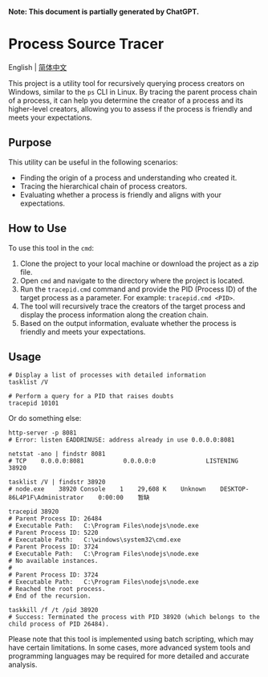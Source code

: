 **Note: This document is partially generated by ChatGPT.**

# Process Source Tracer

English | [简体中文](./README-zh_CN.md)

This project is a utility tool for recursively querying process creators on Windows, similar to the `ps` CLI in Linux. By tracing the parent process chain of a process, it can help you determine the creator of a process and its higher-level creators, allowing you to assess if the process is friendly and meets your expectations.

## Purpose

This utility can be useful in the following scenarios:

- Finding the origin of a process and understanding who created it.
- Tracing the hierarchical chain of process creators.
- Evaluating whether a process is friendly and aligns with your expectations.

## How to Use

To use this tool in the `cmd`:

1. Clone the project to your local machine or download the project as a zip file.
2. Open `cmd` and navigate to the directory where the project is located.
3. Run the `tracepid.cmd` command and provide the PID (Process ID) of the target process as a parameter. For example: `tracepid.cmd <PID>`.
4. The tool will recursively trace the creators of the target process and display the process information along the creation chain.
5. Based on the output information, evaluate whether the process is friendly and meets your expectations.

## Usage

```shell
# Display a list of processes with detailed information
tasklist /V

# Perform a query for a PID that raises doubts
tracepid 10101
```

Or do something else:

```shell
http-server -p 8081
# Error: listen EADDRINUSE: address already in use 0.0.0.0:8081

netstat -ano | findstr 8081
# TCP    0.0.0.0:8081           0.0.0.0:0              LISTENING       38920

tasklist /V | findstr 38920
# node.exe    38920 Console    1    29,608 K    Unknown    DESKTOP-86L4P1F\Administrator    0:00:00    暂缺

tracepid 38920
# Parent Process ID: 26484
# Executable Path:   C:\Program Files\nodejs\node.exe
# Parent Process ID: 5220
# Executable Path:   C:\windows\system32\cmd.exe
# Parent Process ID: 3724
# Executable Path:   C:\Program Files\nodejs\node.exe
# No available instances.
# 
# Parent Process ID: 3724
# Executable Path:   C:\Program Files\nodejs\node.exe
# Reached the root process.
# End of the recursion.

taskkill /f /t /pid 38920
# Success: Terminated the process with PID 38920 (which belongs to the child process of PID 26484).
```

Please note that this tool is implemented using batch scripting, which may have certain limitations. In some cases, more advanced system tools and programming languages may be required for more detailed and accurate analysis.
